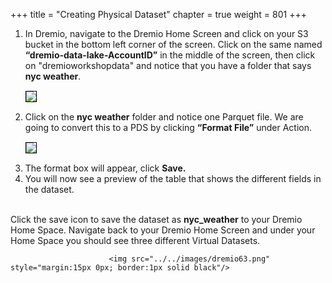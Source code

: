 +++
title = "Creating Physical Dataset"
chapter = true
weight = 801
+++

<div style="text-align: left">

<ol>
 <li> In Dremio, navigate to the Dremio Home Screen and click on your S3 bucket in the bottom left corner of the screen.  Click on the same named <b>“dremio-data-lake-AccountID”</b> in the middle of the screen, then click on "dremioworkshopdata" and notice that you have a folder that says <b>nyc weather</b>.  
</li>
                            <img src="../../images/dremio61.png" style="margin:15px 0px; border:1px solid black"/>

<li>Click on the <b>nyc weather</b> folder and notice one Parquet file.  We are going to convert this to a PDS by clicking <b>“Format File”</b> under Action.   
</li>
     <img src="../../images/dremio62.png" style="margin:15px 0px; border:1px solid black"/>
         <li>The format box will appear, click <b>Save.</b>  </li>
         <li>
          You will now see a preview of the table that shows the different fields in the dataset.  
         </li>
          </ol>
         <br/>
       Click the  save icon to save  the dataset as <b>nyc_weather</b>  to your Dremio Home Space.  Navigate back to your Dremio Home Screen and under your Home Space you should see three different Virtual Datasets. 
   
                          <img src="../../images/dremio63.png" style="margin:15px 0px; border:1px solid black"/>
</div>

